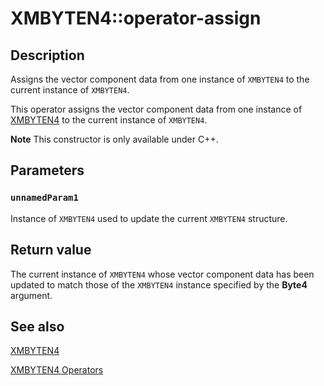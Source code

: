 # XMBYTEN4::operator-assign

## Description

Assigns the vector component data from one instance of `XMBYTEN4` to the current instance of `XMBYTEN4`.

This operator assigns the vector component data from one instance of [XMBYTEN4](https://learn.microsoft.com/windows/win32/api/directxpackedvector/ns-directxpackedvector-xmbyten4) to the current instance of `XMBYTEN4`.

**Note** This constructor is only available under C++.

## Parameters

### `unnamedParam1`

Instance of `XMBYTEN4` used to update the current `XMBYTEN4` structure.

## Return value

The current instance of `XMBYTEN4` whose vector component data has been updated to match those of the `XMBYTEN4` instance specified by the **Byte4** argument.

## See also

[XMBYTEN4](https://learn.microsoft.com/windows/win32/api/directxpackedvector/ns-directxpackedvector-xmbyten4)

[XMBYTEN4 Operators](https://msdn.microsoft.com/3083dd93-301d-4b57-8ad2-bfafc8576063)